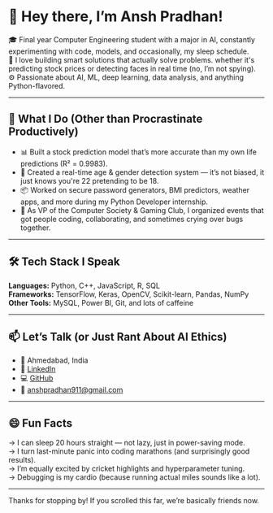 # 👋 Hey there, I’m Ansh Pradhan!

🎓 Final year Computer Engineering student with a major in AI, constantly experimenting with code, models, and occasionally, my sleep schedule.  
🧠 I love building smart solutions that actually solve problems. whether it's predicting stock prices or detecting faces in real time (no, I’m not spying).  
⚙️ Passionate about AI, ML, deep learning, data analysis, and anything Python-flavored.  

---

## 🚀 What I Do (Other than Procrastinate Productively)
- 📊 Built a stock prediction model that’s more accurate than my own life predictions (R² = 0.9983).  
- 🧠 Created a real-time age & gender detection system — it’s not biased, it just knows you're 22 pretending to be 18.  
- 📦 Worked on secure password generators, BMI predictors, weather apps, and more during my Python Developer internship.  
- 🤝 As VP of the Computer Society & Gaming Club, I organized events that got people coding, collaborating, and sometimes crying over bugs together.

---

## 🛠 Tech Stack I Speak
**Languages:** Python, C++, JavaScript, R, SQL  
**Frameworks:** TensorFlow, Keras, OpenCV, Scikit-learn, Pandas, NumPy  
**Other Tools:** MySQL, Power BI, Git, and lots of caffeine  

---

## 📫 Let’s Talk (or Just Rant About AI Ethics)
- 📍 Ahmedabad, India  
- 💼 [LinkedIn](https://linkedin.com/in/anshpradhan14)  
- 💻 [GitHub](https://github.com/AnshPradhan14)  
- 📩 anshpradhan911@gmail.com  

---

## 😄 Fun Facts

→ I can sleep 20 hours straight — not lazy, just in power-saving mode.  
→ I turn last-minute panic into coding marathons (and surprisingly good results).  
→ I’m equally excited by cricket highlights and hyperparameter tuning.  
→ Debugging is my cardio (because running actual miles sounds like a lot).  

---

Thanks for stopping by! If you scrolled this far, we’re basically friends now.
